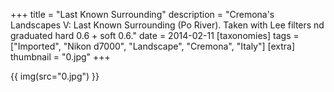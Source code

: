 +++
title = "Last Known Surrounding"
description = "Cremona's Landscapes V: Last Known Surrounding (Po River). Taken with Lee filters nd graduated hard 0.6 + soft 0.6."
date = 2014-02-11
[taxonomies]
tags = ["Imported", "Nikon d7000", "Landscape", "Cremona", "Italy"]
[extra]
thumbnail = "0.jpg"
+++

{{ img(src="0.jpg") }}
